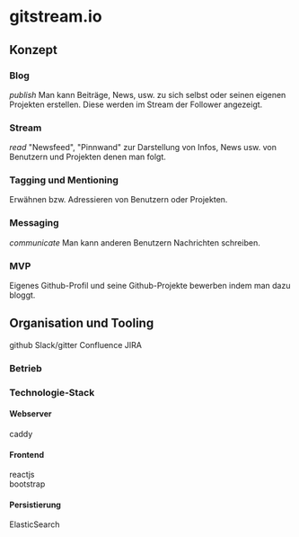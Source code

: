 # gitstream.io

## Konzept

### Blog
*publish*
Man kann Beiträge, News, usw. zu sich selbst oder seinen eigenen Projekten erstellen. Diese werden im Stream der Follower angezeigt.

### Stream
*read*
"Newsfeed", "Pinnwand" zur Darstellung von Infos, News usw. von Benutzern und Projekten denen man folgt.

### Tagging und Mentioning
Erwähnen bzw. Adressieren von Benutzern oder Projekten.

### Messaging
*communicate*
Man kann anderen Benutzern Nachrichten schreiben.

### MVP
Eigenes Github-Profil und seine Github-Projekte bewerben indem man dazu bloggt.

## Organisation und Tooling
github
Slack/gitter
Confluence
JIRA

### Betrieb

### Technologie-Stack

#### Webserver
caddy

#### Frontend
reactjs  
bootstrap

#### Persistierung
ElasticSearch
